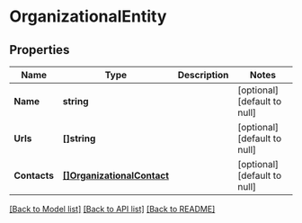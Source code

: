 # OrganizationalEntity

## Properties
Name | Type | Description | Notes
------------ | ------------- | ------------- | -------------
**Name** | **string** |  | [optional] [default to null]
**Urls** | **[]string** |  | [optional] [default to null]
**Contacts** | [**[]OrganizationalContact**](OrganizationalContact.md) |  | [optional] [default to null]

[[Back to Model list]](../README.md#documentation-for-models) [[Back to API list]](../README.md#documentation-for-api-endpoints) [[Back to README]](../README.md)


